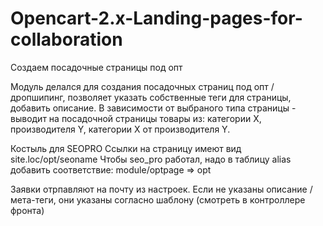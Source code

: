 # Opencart-2.x-Landing-pages-for-collaboration
Создаем посадочные страницы под опт

Модуль делался для создания посадочных страниц под опт / дропшипинг, позволяет указать собственные теги для страницы, добавить описание. 
В зависимости от выбраного типа страницы - выводит на посадочной страницы товары из: категории X, производителя Y, категории X от производителя Y.

Костыль для SEOPRO
Ссылки на страницу имеют вид site.loc/opt/seoname
Чтобы seo_pro работал, надо в таблицу alias добавить соответствие:
module/optpage  =>  opt

Заявки отрпавляют на почту из настроек. 
Если не указаны описание / мета-теги, они указаны согласно шаблону (смотреть в контроллере фронта)
